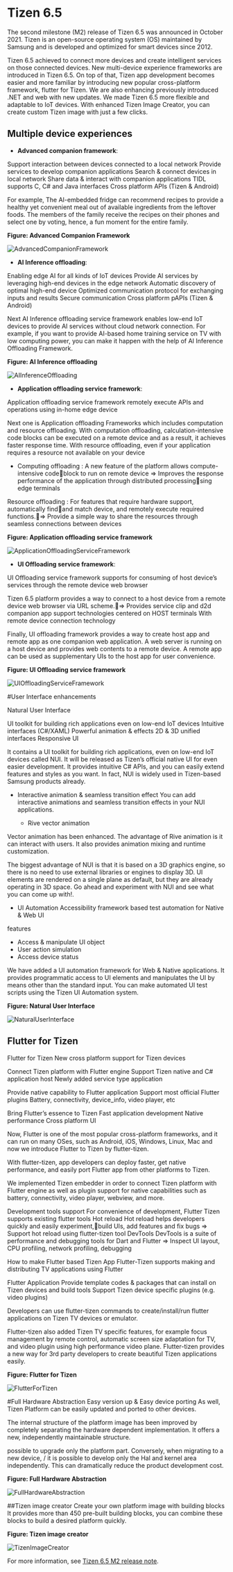 # Tizen 6.5

The second milestone (M2) release of Tizen 6.5 was announced in October 2021.
Tizen is an open-source operating system (OS) maintained by Samsung and is developed and optimized for smart devices since 2012.

Tizen 6.5 achieved to connect more devices and create intelligent services on those connected devices.
New multi-device experience frameworks are introduced in Tizen 6.5.
On top of that, Tizen app development becomes easier and more familiar by introducing new popular cross-platform framework, flutter for Tizen.
We are also enhancing previously introduced .NET and web with new updates.
We made Tizen 6.5 more flexible and adaptable to IoT devices.
With enhanced Tizen Image Creator, you can create custom Tizen image with just a few clicks.

## Multiple device experiences

- **Advanced companion framework**:

Support interaction between devices connected to a local network
Provide services to develop companion applications
Search & connect devices in local network
Share data & interact with companion applications
TIDL supports C, C# and Java interfaces
Cross platform APIs (Tizen & Android)

For example, The AI-embedded fridge can recommend recipes to provide a healthy yet convenient meal
out of available ingredients from the leftover foods.
The members of the family receive the recipes on their phones and select one by voting,
hence, a fun moment for the entire family.

**Figure: Advanced Companion Framework**

![AdvancedCompanionFramework](./media/6.5_AdvancedCompanionFramework.png)

- **AI Inference offloading**:

Enabling edge AI for all kinds of IoT devices
Provide AI services by leveraging high-end devices
in the edge network
Automatic discovery of optimal high-end device
Optimized communication protocol for exchanging inputs and results
Secure communication
Cross platform pAPIs (Tizen & Android)

Next AI Inference offloading service framework enables low-end IoT devices to provide AI services
without cloud network connection.
For example, if you want to provide AI-based home training service on TV with low computing power,
you can make it happen with the help of AI Inference Offloading Framework.

**Figure: AI Inference offloading**

![AIInferenceOffloading](./media/6.5_AIInferenceOffloading.png)


- **Application offloading service framework**:

Application offloading service framework remotely execute APIs and operations using in-home edge device

Next one is Application offloading Frameworks which includes computation and resource offloading.
With computation offloading, calculation-intensive code blocks can be executed on a remote device and
as a result, it achieves faster response time.
With resource offloading, even if your application requires a resource not available on your device

- Computing offloading :
A new feature of the platform allows compute-intensive codeblock to run on remote device => Improves the response performance of the application through distributed processingsing edge terminals

Resource offloading :
For features that require hardware support, automatically findand match device, and remotely execute required functions.=> Provide a simple way to share the resources through seamless connections between devices


**Figure: Application offloading service framework**

![ApplicationOffloadingServiceFramework](./media/6.5_ApplicationOffloadingServiceFramework.png)


- **UI Offloading service framework**:

UI Offloading service framework supports for consuming of host device’s services through the remote device web browser

Tizen 6.5 platform provides a way to connect to a host device from a remote device web browser via URL scheme.=>  Provides service clip and d2d companion app support technologies centered on HOST terminals With remote device connection technology

Finally, UI offloading framework provides a way to create host app and remote app as one companion web application.
A web server is running on a host device and provides web contents to a remote device.
A remote app can be used as supplementary UIs to the host app for user convenience.


**Figure: UI Offloading service framework**

![UIOffloadingServiceFramework](./media/6.5_UIOffloadingServiceFramework.png)


#User Interface enhancements

Natural User Interface

UI toolkit for building rich applications
even on low-end IoT devices
Intuitive interfaces (C#/XAML)
Powerful animation & effects
2D & 3D unified interfaces
Responsive UI

It contains a UI toolkit for building rich applications, even on low-end IoT devices called NUI.
It will be released as Tizen’s official native UI for even easier development.
It provides intuitive C# APIs, and you can easily extend features and styles as you want.
In fact, NUI is widely used in Tizen-based Samsung products already.


- Interactive animation & seamless transition effect
You can add interactive animations and seamless transition effects in your NUI applications.

  - Rive vector animation

Vector animation has been enhanced.
The advantage of Rive animation is it can interact with users.
It also provides animation mixing and runtime customization.

The biggest advantage of NUI is that it is based on a 3D graphics engine, so there is no need to use external libraries or engines to display 3D.
UI elements are rendered on a single plane as default, but they are already operating in 3D space.
Go ahead and experiment with NUI and see what you can come up with!.


- UI Automation
Accessibility framework based test automation for Native & Web UI

features
  - Access & manipulate UI object
  - User action simulation
  - Access device status

We have added a UI automation framework for Web & Native applications.
It provides programmatic access to UI elements and manipulates the UI by means other than the standard input.
You can make automated UI test scripts using the Tizen UI Automation system.

**Figure: Natural User Interface**

![NaturalUserInterface](./media/6.5_NaturalUserInterface.png)

## Flutter for Tizen
Flutter for Tizen
New cross platform support for Tizen devices

Connect Tizen platform with Flutter engine
Support Tizen native and C# application host
Newly added service type application

Provide native capability to Flutter application
Support most official Flutter plugins
Battery, connectivity, device_info, video player, etc


Bring Flutter’s essence to Tizen
Fast application development
Native performance
Cross platform UI


Now, Flutter is one of the most popular cross-platform frameworks, and it can run on many OSes,
such as Android, iOS, Windows, Linux, Mac and now we introduce Flutter to Tizen by flutter-tizen.

With flutter-tizen, app developers can deploy faster, get native performance,
and easily port Flutter app from other platforms to Tizen.

We implemented Tizen embedder in order to connect Tizen platform with Flutter engine as well as plugin support for native capabilities such as battery, connectivity, video player, webview, and more.


Development tools support
For convenience of development, Flutter Tizen supports existing flutter tools
Hot reload
Hot reload helps developers quickly and easily experiment,build UIs, add features and fix bugs => Support hot reload using flutter-tizen tool
DevTools
DevTools is a suite of performance and debugging tools for
   Dart and Flutter
   => Inspect UI layout, CPU profiling, network profiling, debugging


How to make Flutter based Tizen App
Flutter-Tizen supports making and distributing TV applications using Flutter

Flutter Application
Provide template codes & packages that can install on Tizen devices and build tools
Support Tizen device specific plugins (e.g. video plugins)

Developers can use flutter-tizen commands to create/install/run flutter applications on Tizen TV devices
or emulator.

Flutter-tizen also added Tizen TV specific features, for example focus management by remote control,
automatic screen size adaptation for TV, and video plugin using high performance video plane.
Flutter-tizen provides a new way for 3rd party developers to create beautiful Tizen applications easily.

**Figure: Flutter for Tizen**

![FlutterForTizen](./media/6.5_FlutterForTizen.png)

#Full Hardware Abstraction
Easy version up & Easy device porting
As well, Tizen Platform can be easily updated and ported to other devices.

The internal structure of the platform image has been improved by completely separating the hardware dependent implementation.
It offers a new, independently maintainable structure.

possible to upgrade only the platform part.
Conversely, when migrating to a new device, / it is possible to develop only the Hal and kernel area independently.
This can dramatically reduce the product development cost.


**Figure: Full Hardware Abstraction**

![FullHardwareAbstraction](./media/6.5_FullHardwareAbstraction.png)


##Tizen image creator
Create your own platform image with building blocks
It provides more than 450 pre-built building blocks, you can combine these blocks to build a desired platform quickly.


**Figure: Tizen image creator**

![TizenImageCreator](./media/6.5_TizenImageCreator.png)



For more information, see [Tizen 6.5 M2 release note](../../release-notes/tizen-6-5-m2.md).
